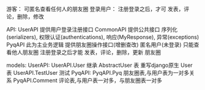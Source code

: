 游客：
    可匿名查看任何人的朋友圈
登录用户：
    注册登录之后，才可 发表，评论，删除，修改

API:
    UserAPI 提供用户登录注册接口
    CommonAPI 提供公共接口 序列化(serializers),
                         权限认证(authentications),
                         响应(MyResponse),
                         异常(exceptions)
    PyqAPI 此为主业务逻辑 提供朋友圈操作接口(增删查改)
           匿名用户(未登录) 只能查看他人朋友圈
           注册登录之后才能 发表，评论，删除，更新 朋友圈

models:
    UserAPI:
        UserAPI.User 继承 AbstractUser 表 重写django原生 User 表
        UserAPI.TestUser 测试
    PyqAPI:
        PyqAPI.Pyq     朋友圈表,与用户表为一对多关系
        PyqAPI.Comment 评论表,与用户表一对多，与朋友圈表一对多
